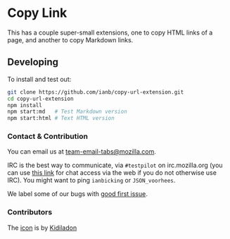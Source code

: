 # Copy Link

This has a couple super-small extensions, one to copy HTML links of a page, and another to copy Markdown links.

## Developing

To install and test out:

```sh
git clone https://github.com/ianb/copy-url-extension.git
cd copy-url-extension
npm install
npm start:md   # Test Markdown version
npm start:html # Text HTML version
```

### Contact & Contribution

You can email us at [team-email-tabs@mozilla.com](mailto:team-email-tabs@mozilla.com).

IRC is the best way to communicate, via `#testpilot` on irc.mozilla.org (you can use [this link](https://kiwiirc.com/nextclient/irc.mozilla.org/testpilot) for chat access via the web if you do not otherwise use IRC). You might want to ping `ianbicking` or `JSON_voorhees`.

We label some of our bugs with [good first issue](https://github.com/mozilla/email-tabs/issues?q=is%3Aopen+is%3Aissue+label%3A%22good+first+issue%22).

### Contributors

The [icon](https://thenounproject.com/search/?q=link&i=1480779) is by [Kidiladon](https://thenounproject.com/kidilandon)
